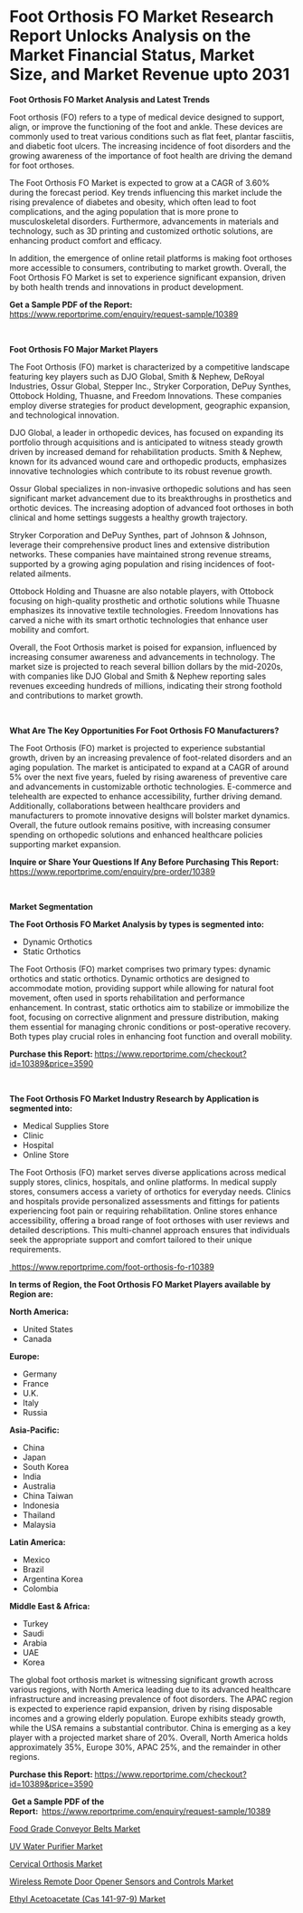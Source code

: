 <p><h1>Foot Orthosis FO Market Research Report Unlocks Analysis on the Market Financial Status, Market Size, and Market Revenue upto 2031</h1></p><p><strong>Foot Orthosis FO Market Analysis and Latest Trends</strong></p>
<p><p>Foot orthosis (FO) refers to a type of medical device designed to support, align, or improve the functioning of the foot and ankle. These devices are commonly used to treat various conditions such as flat feet, plantar fasciitis, and diabetic foot ulcers. The increasing incidence of foot disorders and the growing awareness of the importance of foot health are driving the demand for foot orthoses.</p><p>The Foot Orthosis FO Market is expected to grow at a CAGR of 3.60% during the forecast period. Key trends influencing this market include the rising prevalence of diabetes and obesity, which often lead to foot complications, and the aging population that is more prone to musculoskeletal disorders. Furthermore, advancements in materials and technology, such as 3D printing and customized orthotic solutions, are enhancing product comfort and efficacy. </p><p>In addition, the emergence of online retail platforms is making foot orthoses more accessible to consumers, contributing to market growth. Overall, the Foot Orthosis FO Market is set to experience significant expansion, driven by both health trends and innovations in product development.</p></p>
<p><strong>Get a Sample PDF of the Report:&nbsp;</strong> <a href="https://www.reportprime.com/enquiry/request-sample/10389">https://www.reportprime.com/enquiry/request-sample/10389</a></p>
<p>&nbsp;</p>
<p><strong>Foot Orthosis FO Major Market Players</strong></p>
<p><p>The Foot Orthosis (FO) market is characterized by a competitive landscape featuring key players such as DJO Global, Smith & Nephew, DeRoyal Industries, Ossur Global, Stepper Inc., Stryker Corporation, DePuy Synthes, Ottobock Holding, Thuasne, and Freedom Innovations. These companies employ diverse strategies for product development, geographic expansion, and technological innovation.</p><p>DJO Global, a leader in orthopedic devices, has focused on expanding its portfolio through acquisitions and is anticipated to witness steady growth driven by increased demand for rehabilitation products. Smith & Nephew, known for its advanced wound care and orthopedic products, emphasizes innovative technologies which contribute to its robust revenue growth.</p><p>Ossur Global specializes in non-invasive orthopedic solutions and has seen significant market advancement due to its breakthroughs in prosthetics and orthotic devices. The increasing adoption of advanced foot orthoses in both clinical and home settings suggests a healthy growth trajectory.</p><p>Stryker Corporation and DePuy Synthes, part of Johnson & Johnson, leverage their comprehensive product lines and extensive distribution networks. These companies have maintained strong revenue streams, supported by a growing aging population and rising incidences of foot-related ailments.</p><p>Ottobock Holding and Thuasne are also notable players, with Ottobock focusing on high-quality prosthetic and orthotic solutions while Thuasne emphasizes its innovative textile technologies. Freedom Innovations has carved a niche with its smart orthotic technologies that enhance user mobility and comfort.</p><p>Overall, the Foot Orthosis market is poised for expansion, influenced by increasing consumer awareness and advancements in technology. The market size is projected to reach several billion dollars by the mid-2020s, with companies like DJO Global and Smith & Nephew reporting sales revenues exceeding hundreds of millions, indicating their strong foothold and contributions to market growth.</p></p>
<p>&nbsp;</p>
<p><strong>What Are The Key Opportunities For Foot Orthosis FO Manufacturers?</strong></p>
<p><p>The Foot Orthosis (FO) market is projected to experience substantial growth, driven by an increasing prevalence of foot-related disorders and an aging population. The market is anticipated to expand at a CAGR of around 5% over the next five years, fueled by rising awareness of preventive care and advancements in customizable orthotic technologies. E-commerce and telehealth are expected to enhance accessibility, further driving demand. Additionally, collaborations between healthcare providers and manufacturers to promote innovative designs will bolster market dynamics. Overall, the future outlook remains positive, with increasing consumer spending on orthopedic solutions and enhanced healthcare policies supporting market expansion.</p></p>
<p><strong>Inquire or Share Your Questions If Any Before Purchasing This Report:</strong> <a href="https://www.reportprime.com/enquiry/pre-order/10389">https://www.reportprime.com/enquiry/pre-order/10389</a></p>
<p>&nbsp;</p>
<p><strong>Market Segmentation</strong></p>
<p><strong>The Foot Orthosis FO Market Analysis by types is segmented into:</strong></p>
<p><ul><li>Dynamic Orthotics</li><li>Static Orthotics</li></ul></p>
<p><p>The Foot Orthosis (FO) market comprises two primary types: dynamic orthotics and static orthotics. Dynamic orthotics are designed to accommodate motion, providing support while allowing for natural foot movement, often used in sports rehabilitation and performance enhancement. In contrast, static orthotics aim to stabilize or immobilize the foot, focusing on corrective alignment and pressure distribution, making them essential for managing chronic conditions or post-operative recovery. Both types play crucial roles in enhancing foot function and overall mobility.</p></p>
<p><strong>Purchase this Report:&nbsp;</strong><a href="https://www.reportprime.com/checkout?id=10389&price=3590">https://www.reportprime.com/checkout?id=10389&price=3590</a></p>
<p>&nbsp;</p>
<p><strong>The Foot Orthosis FO Market Industry Research by Application is segmented into:</strong></p>
<p><ul><li>Medical Supplies Store</li><li>Clinic</li><li>Hospital</li><li>Online Store</li></ul></p>
<p><p>The Foot Orthosis (FO) market serves diverse applications across medical supply stores, clinics, hospitals, and online platforms. In medical supply stores, consumers access a variety of orthotics for everyday needs. Clinics and hospitals provide personalized assessments and fittings for patients experiencing foot pain or requiring rehabilitation. Online stores enhance accessibility, offering a broad range of foot orthoses with user reviews and detailed descriptions. This multi-channel approach ensures that individuals seek the appropriate support and comfort tailored to their unique requirements.</p></p>
<p><a href="https://www.reportprime.com/foot-orthosis-fo-r10389">&nbsp;https://www.reportprime.com/foot-orthosis-fo-r10389</a></p>
<p><strong>In terms of Region, the Foot Orthosis FO Market Players available by Region are:</strong></p>
<p>
    <p> <strong> North America: </strong>
        <ul>
            <li>United States</li>
            <li>Canada</li>
        </ul>
        </p> 
    <p> <strong> Europe: </strong>
        <ul>
            <li>Germany</li>
            <li>France</li>
            <li>U.K.</li>
            <li>Italy</li>
            <li>Russia</li>
        </ul>
        </p> 
    <p> <strong> Asia-Pacific: </strong>
        <ul>
            <li>China</li>
            <li>Japan</li>
            <li>South Korea</li>
            <li>India</li>
            <li>Australia</li>
            <li>China Taiwan</li>
            <li>Indonesia</li>
            <li>Thailand</li>
            <li>Malaysia</li>
        </ul>
        </p> 
    <p> <strong> Latin America: </strong>
        <ul>
            <li>Mexico</li>
            <li>Brazil</li>
            <li>Argentina Korea</li>
            <li>Colombia</li>
        </ul>
        </p> 
    <p> <strong> Middle East & Africa: </strong>
        <ul>
            <li>Turkey</li>
            <li>Saudi</li>
            <li>Arabia</li>
            <li>UAE</li>
            <li>Korea</li>
        </ul>
    </p>
    </p>
<p><p>The global foot orthosis market is witnessing significant growth across various regions, with North America leading due to its advanced healthcare infrastructure and increasing prevalence of foot disorders. The APAC region is expected to experience rapid expansion, driven by rising disposable incomes and a growing elderly population. Europe exhibits steady growth, while the USA remains a substantial contributor. China is emerging as a key player with a projected market share of 20%. Overall, North America holds approximately 35%, Europe 30%, APAC 25%, and the remainder in other regions.</p></p>
<p><strong>Purchase this Report: </strong><a href="https://www.reportprime.com/checkout?id=10389&price=3590">https://www.reportprime.com/checkout?id=10389&price=3590</a></p>
<p>&nbsp;<strong>Get a Sample PDF of the Report:&nbsp;&nbsp;</strong><a href="https://www.reportprime.com/enquiry/request-sample/10389">https://www.reportprime.com/enquiry/request-sample/10389</a></p>
<p><strong></strong></p>
<p><p><a href="https://medium.com/@shubham99912151/the-global-food-grade-conveyor-belts-market-is-a-dynamic-and-growing-industry-f1ee8d366a60">Food Grade Conveyor Belts Market</a></p><p><a href="https://www.linkedin.com/pulse/driving-factors-behind-uv-water-purifier-market-trends-applications-ctt4f?trackingId=8uuPNCrwTN2Qlungg%2BMsxA%3D%3D">UV Water Purifier Market</a></p><p><a href="https://github.com/bmorecock/Market-Research-Report-List-5/blob/main/cervical-orthosis-market.md">Cervical Orthosis Market</a></p><p><a href="https://medium.com/@shubham99912151/the-market-study-covers-the-wireless-remote-door-opener-sensors-and-controls-market-across-a693116db3bc">Wireless Remote Door Opener Sensors and Controls Market</a></p><p><a href="https://issuu.com/reportprime-2/docs/ethyl-acetoacetate-cas-141-97-9-mar_b8d6bc51a028b0">Ethyl Acetoacetate (Cas 141-97-9) Market</a></p></p>